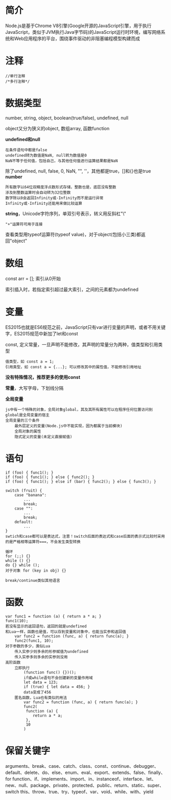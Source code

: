 # 简介
Node.js是基于Chrome V8引擎(Google开源的JavaScript引擎，用于执行JavaScript，类似于JVM执行Java字节码)的JavaScript运行时环境，编写网络系统和Web应用程序的平台，围绕事件驱动的非阻塞编程模型构建而成
# 注释
	//单行注释
	/*多行注释*/
# 数据类型
number, string, object, boolean(true/false), undefined, null

object又分为狭义的object, 数组array, 函数function

**undefined和null**

	在条件语句中都是false
	undefined转为数值是NaN, null转为数值是0
	NaN不等于任何值，包括自己，与其他任何值进行运算结果都是NaN
除了undefined, null, false, 0, NaN, "", ''，其他都是true，[]和{}也是true
**number**

	所有数字以64位双精度浮点数形式存储，整数也是，底层没有整数
	涉及到整数运算时会自动转为32位整数
	数字除以0会返回Infinity或-Infinity而不是运行异常
	Infinity或-Infinity还能用来做比较运算
**string**，Unicode字符序列，单双引号表示，转义用反斜杠"\\"

	"+"运算符可用于连接
查看类型用typeof运算符(typeof value)，对于object(包括小三类)都返回"object"
# 数组
const arr = []; 索引从0开始

索引插入时，若指定索引超过最大索引，之间的元素都为undefined
# 变量
ES2015也就是ES6规范之前，JavaScript只有var进行变量的声明，或者不用关键字，ES2015规范中新加了let和const

const, 定义常量，一旦声明不能修改，其声明的常量分为两种，值类型和引用类型

	值类型，如 const a = 1;
	引用类型，如 const a = {...}; 可以修改其中的属性值，不能修改引用地址
**没有特殊情况，推荐更多的使用const**

**常量**，大写字母，下划线分隔

**全局变量**

	js中有一个特殊的对象，全局对象global，其及其所有属性可以在程序任何位置访问到
	global是全局变量的宿主
	全局变量的三个条件
		最外层定义的变量(Node.js中不能实现，因为都属于当前模块)
		全局对象的属性
		隐式定义的变量(未定义直接赋值)
# 语句
	if (foo) { func1(); }
	if (foo) { func1(); } else { func2(); }
	if (foo) { func1(); } else if (bar) { func2(); } else { func3(); }

	switch (fruit) {
		case "banana":
			...
			break;
		case "":
			...
			break;
		default:
			...
	}
	swtich和case都可以是表达式，注意！switch后面的表达式和case后面的表示式比较时采用的是严格相等运算符===，不会发生类型转换
	
	循环
	for (;;) {}
	while () {}
	do {} while ();
	对于对象 for (key in obj) {}

	break/continue类似其他语言
# 函数
	var func1 = function (a) { return a * a; }
	func1(10);
	若没有显示的返回语句，返回的就是undefined
	和Lua一样，函数也是值，可以存到变量和对象中，也能当实参和返回值
		var func2 = function (func, a) { return func(a); }
		func2(func1, 10);
	对于参数的多少，类似Lua
		传入实参少则多余的形参赋值为undefined
		传入实参多则多余的实参则没用
	高阶函数
		立即执行
			(function func() {})();
			if或while语句不会创建新的变量作用域
			let data = 123;
			if (true) { let data = 456; }
			data变成了456
		匿名函数，Lua也有类似的用法
			var func2 = function (func, a) { return func(a); }
			func2(
			 function (a) {
			 	return a * a;
			 },
			 10
			)
# 保留关键字
arguments、break、case、catch、class、const、continue、debugger、default、delete、do、else、enum、eval、export、extends、false、finally、for
function、if、implements、import、in、instanceof、interface、let、new、null、package、private、protected、public、return、static、super、switch
this、throw、true、try、typeof、var、void、while、with、yield